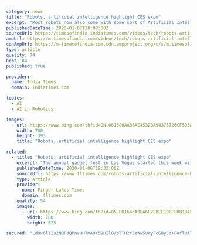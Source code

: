 ```yaml
---
category: news
title: "Robots, artificial intelligence highlight CES expo"
excerpt: "Most robots now also come with some sort of Artificial Intelligence function, like the ability to answer questions and hold a basic conversation. But AI can also be found in other devices ..."
publishedDateTime: 2020-01-07T20:02:00Z
sourceUrl: https://timesofindia.indiatimes.com/videos/tech/robots-artificial-intelligence-highlight-ces-expo/videoshow/73152741.cms
ampUrl: https://m.timesofindia.com/videos/tech/robots-artificial-intelligence-highlight-ces-expo/amp_videoshow/73152741.cms
cdnAmpUrl: https://m-timesofindia-com.cdn.ampproject.org/c/s/m.timesofindia.com/videos/tech/robots-artificial-intelligence-highlight-ces-expo/amp_videoshow/73152741.cms
type: article
quality: 74
heat: 84
published: true

provider:
  name: India Times
  domain: indiatimes.com

topics:
  - AI
  - AI in Robotics

images:
  - url: https://www.bing.com/th?id=ON.061380AA86AE4532BA94375726CF5D3A
    width: 700
    height: 393
    title: "Robots, artificial intelligence highlight CES expo"

related:
  - title: "Robots, artificial intelligence highlight CES expo"
    excerpt: "The annual gadget fest in Las Vegas started this week with \"CES Unveiled,\" an event highlighted by several new robotic and artificial intelligence technology, including one that acts as a pet. (Jan. 6)"
    publishedDateTime: 2020-01-06T19:33:00Z
    sourceUrl: https://www.fltimes.com/robots-artificial-intelligence-highlight-ces-expo/video_f52d8126-6f46-54e2-9e89-503ffb536d94.html
    type: article
    provider:
      name: Finger Lakes Times
      domain: fltimes.com
    quality: 54
    images:
      - url: https://www.bing.com/th?id=ON.FD1643A9EA6F2EBEE198FE0B1D4F55C0
        width: 700
        height: 525

secured: "Ld9v6lIIs2NQFdQPnvHH7mA9Y59HIl8/plTH2Y5eWw5UWyFcGByCc+F4fluATKQHuYEk+v6YGxhabHxqokfe9ND+Zp8FXQSy5wxLwCPoTaaTY61a1f3QUYeHaWK9p7Upu00TbFIxOg86TlrZMd6IGdiUQLlmrQ0To6i9fRVC6SS79+i2SzIxeG8qgmWY3+m+2OPlEVVturpY16+6zZUmSOScrHIGY5CrbzXiVn7tYS6lBPR+wUxoZ0p0GwHceUv9tYnb6Wpej4eeHtLZCFv+/g==;Tg3I2val6vXqfqIKEPLNQA=="
---
```


